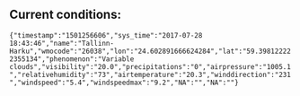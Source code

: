 ## Current conditions: 
 ``` {"timestamp":"1501256606","sys_time":"2017-07-28 18:43:46","name":"Tallinn-Harku","wmocode":"26038","lon":"24.602891666624284","lat":"59.398122222355134","phenomenon":"Variable clouds","visibility":"20.0","precipitations":"0","airpressure":"1005.1","relativehumidity":"73","airtemperature":"20.3","winddirection":"231","windspeed":"5.4","windspeedmax":"9.2","NA":"","NA":""} ```
